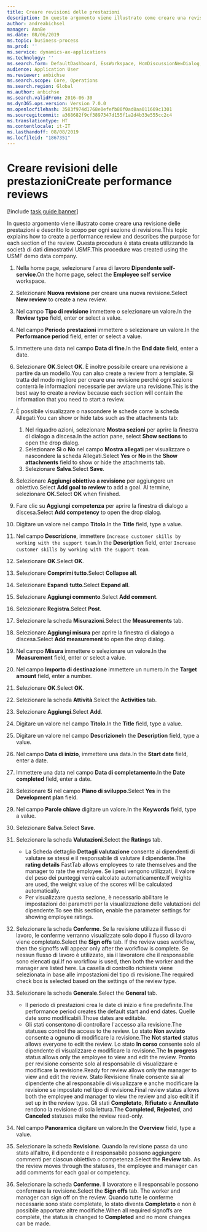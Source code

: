 ```yaml
---
title: Creare revisioni delle prestazioni
description: In questo argomento viene illustrato come creare una revisione delle prestazioni e descritto lo scopo per ogni sezione di revisione.
author: andreabichsel
manager: AnnBe
ms.date: 08/06/2019
ms.topic: business-process
ms.prod: ''
ms.service: dynamics-ax-applications
ms.technology: ''
ms.search.form: DefaultDashboard, EssWorkspace, HcmDiscussionNewDialog, HcmDiscussion, HcmDiscussionChangeSettings, HcmDiscussionAddGoalDialog, HcmTopicCreate, HcmMeasurementDetailDialog, HcmPerfJournalAdd
audience: Application User
ms.reviewer: anbichse
ms.search.scope: Core, Operations
ms.search.region: Global
ms.author: anbichse
ms.search.validFrom: 2016-06-30
ms.dyn365.ops.version: Version 7.0.0
ms.openlocfilehash: 3583f974d1768e0efefb80f0ad8aa011669c1301
ms.sourcegitcommit: a368682f9cf3897347d155f1a2d4b33e555cc2c4
ms.translationtype: HT
ms.contentlocale: it-IT
ms.lasthandoff: 08/08/2019
ms.locfileid: "1867351"
---
```

# <a name="create-performance-reviews"></a><span data-ttu-id="0111b-103">Creare revisioni delle prestazioni</span><span class="sxs-lookup"><span data-stu-id="0111b-103">Create performance reviews</span></span>

[!include [task guide banner](../../includes/task-guide-banner.md)]

<span data-ttu-id="0111b-104">In questo argomento viene illustrato come creare una revisione delle prestazioni e descritto lo scopo per ogni sezione di revisione.</span><span class="sxs-lookup"><span data-stu-id="0111b-104">This topic explains how to create a performance review and describes the purpose for each section of the review.</span></span> <span data-ttu-id="0111b-105">Questa procedura è stata creata utilizzando la società di dati dimostrativi USMF.</span><span class="sxs-lookup"><span data-stu-id="0111b-105">This procedure was created using the USMF demo data company.</span></span>

1. <span data-ttu-id="0111b-106">Nella home page, selezionare l'area di lavoro **Dipendente self-service**.</span><span class="sxs-lookup"><span data-stu-id="0111b-106">On the home page, select the **Employee self service** workspace.</span></span>
2. <span data-ttu-id="0111b-107">Selezionare **Nuova revisione** per creare una nuova revisione.</span><span class="sxs-lookup"><span data-stu-id="0111b-107">Select **New review** to create a new review.</span></span>
3. <span data-ttu-id="0111b-108">Nel campo **Tipo di revisione** immettere o selezionare un valore.</span><span class="sxs-lookup"><span data-stu-id="0111b-108">In the **Review type** field, enter or select a value.</span></span>
4. <span data-ttu-id="0111b-109">Nel campo **Periodo prestazioni** immettere o selezionare un valore.</span><span class="sxs-lookup"><span data-stu-id="0111b-109">In the **Performance period** field, enter or select a value.</span></span>
5. <span data-ttu-id="0111b-110">Immettere una data nel campo **Data di fine**.</span><span class="sxs-lookup"><span data-stu-id="0111b-110">In the **End date** field, enter a date.</span></span>
6. <span data-ttu-id="0111b-111">Selezionare **OK**.</span><span class="sxs-lookup"><span data-stu-id="0111b-111">Select **OK**.</span></span> <span data-ttu-id="0111b-112">È inoltre possibile creare una revisione a partire da un modello.</span><span class="sxs-lookup"><span data-stu-id="0111b-112">You can also create a review from a template.</span></span> <span data-ttu-id="0111b-113">Si tratta del modo migliore per creare una revisione perché ogni sezione conterrà le informazioni necessarie per avviare una revisione.</span><span class="sxs-lookup"><span data-stu-id="0111b-113">This is the best way to create a review because each section will contain the information that you need to start a review.</span></span>  
7. <span data-ttu-id="0111b-114">È possibile visualizzare o nascondere le schede come la scheda Allegati:</span><span class="sxs-lookup"><span data-stu-id="0111b-114">You can show or hide tabs such as the attachments tab:</span></span>

    1. <span data-ttu-id="0111b-115">Nel riquadro azioni, selezionare **Mostra sezioni** per aprire la finestra di dialogo a discesa.</span><span class="sxs-lookup"><span data-stu-id="0111b-115">In the action pane, select **Show sections** to open the drop dialog.</span></span>
    1. <span data-ttu-id="0111b-116">Selezionare **Sì** o **No** nel campo **Mostra allegati** per visualizzare o nascondere la scheda Allegati.</span><span class="sxs-lookup"><span data-stu-id="0111b-116">Select **Yes** or **No** in the **Show attachments** field to show or hide the attachments tab.</span></span>
    1. <span data-ttu-id="0111b-117">Selezionare **Salva**.</span><span class="sxs-lookup"><span data-stu-id="0111b-117">Select **Save**.</span></span>

8. <span data-ttu-id="0111b-118">Selezionare **Aggiungi obiettivo a revisione** per aggiungere un obiettivo.</span><span class="sxs-lookup"><span data-stu-id="0111b-118">Select **Add goal to review** to add a goal.</span></span> <span data-ttu-id="0111b-119">Al termine, selezionare **OK**.</span><span class="sxs-lookup"><span data-stu-id="0111b-119">Select **OK** when finished.</span></span>
9. <span data-ttu-id="0111b-120">Fare clic su **Aggiungi competenza** per aprire la finestra di dialogo a discesa.</span><span class="sxs-lookup"><span data-stu-id="0111b-120">Select **Add competency** to open the drop dialog.</span></span>
10. <span data-ttu-id="0111b-121">Digitare un valore nel campo **Titolo**.</span><span class="sxs-lookup"><span data-stu-id="0111b-121">In the **Title** field, type a value.</span></span>
11. <span data-ttu-id="0111b-122">Nel campo **Descrizione**, immettere `Increase customer skills by working with the support team`.</span><span class="sxs-lookup"><span data-stu-id="0111b-122">In the **Description** field, enter `Increase customer skills by working with the support team`.</span></span>
12. <span data-ttu-id="0111b-123">Selezionare **OK**.</span><span class="sxs-lookup"><span data-stu-id="0111b-123">Select **OK**.</span></span>
13. <span data-ttu-id="0111b-124">Selezionare **Comprimi tutto**.</span><span class="sxs-lookup"><span data-stu-id="0111b-124">Select **Collapse all**.</span></span>
14. <span data-ttu-id="0111b-125">Selezionare **Espandi tutto**.</span><span class="sxs-lookup"><span data-stu-id="0111b-125">Select **Expand all**.</span></span>
15. <span data-ttu-id="0111b-126">Selezionare **Aggiungi commento**.</span><span class="sxs-lookup"><span data-stu-id="0111b-126">Select **Add comment**.</span></span>
16. <span data-ttu-id="0111b-127">Selezionare **Registra**.</span><span class="sxs-lookup"><span data-stu-id="0111b-127">Select **Post**.</span></span>
17. <span data-ttu-id="0111b-128">Selezionare la scheda **Misurazioni**.</span><span class="sxs-lookup"><span data-stu-id="0111b-128">Select the **Measurements** tab.</span></span>
18. <span data-ttu-id="0111b-129">Selezionare **Aggiungi misura** per aprire la finestra di dialogo a discesa.</span><span class="sxs-lookup"><span data-stu-id="0111b-129">Select **Add measurement** to open the drop dialog.</span></span>
19. <span data-ttu-id="0111b-130">Nel campo **Misura** immettere o selezionare un valore.</span><span class="sxs-lookup"><span data-stu-id="0111b-130">In the **Measurement** field, enter or select a value.</span></span>
26. <span data-ttu-id="0111b-131">Nel campo **Importo di destinazione** immettere un numero.</span><span class="sxs-lookup"><span data-stu-id="0111b-131">In the **Target amount** field, enter a number.</span></span>
20. <span data-ttu-id="0111b-132">Selezionare **OK**.</span><span class="sxs-lookup"><span data-stu-id="0111b-132">Select **OK**.</span></span>
21. <span data-ttu-id="0111b-133">Selezionare la scheda **Attività**.</span><span class="sxs-lookup"><span data-stu-id="0111b-133">Select the **Activities** tab.</span></span>
22. <span data-ttu-id="0111b-134">Selezionare **Aggiungi**.</span><span class="sxs-lookup"><span data-stu-id="0111b-134">Select **Add**.</span></span>
23. <span data-ttu-id="0111b-135">Digitare un valore nel campo **Titolo**.</span><span class="sxs-lookup"><span data-stu-id="0111b-135">In the **Title** field, type a value.</span></span>
24. <span data-ttu-id="0111b-136">Digitare un valore nel campo **Descrizione**</span><span class="sxs-lookup"><span data-stu-id="0111b-136">In the **Description** field, type a value.</span></span>
25. <span data-ttu-id="0111b-137">Nel campo **Data di inizio**, immettere una data.</span><span class="sxs-lookup"><span data-stu-id="0111b-137">In the **Start date** field, enter a date.</span></span>
26. <span data-ttu-id="0111b-138">Immettere una data nel campo **Data di completamento**.</span><span class="sxs-lookup"><span data-stu-id="0111b-138">In the **Date completed** field, enter a date.</span></span>
27. <span data-ttu-id="0111b-139">Selezionare **Sì** nel campo **Piano di sviluppo**.</span><span class="sxs-lookup"><span data-stu-id="0111b-139">Select **Yes** in the **Development plan** field.</span></span>
28. <span data-ttu-id="0111b-140">Nel campo **Parole chiave** digitare un valore.</span><span class="sxs-lookup"><span data-stu-id="0111b-140">In the **Keywords** field, type a value.</span></span>
29. <span data-ttu-id="0111b-141">Selezionare **Salva**.</span><span class="sxs-lookup"><span data-stu-id="0111b-141">Select **Save**.</span></span>
30. <span data-ttu-id="0111b-142">Selezionare la scheda **Valutazioni**.</span><span class="sxs-lookup"><span data-stu-id="0111b-142">Select the **Ratings** tab.</span></span>  

    - <span data-ttu-id="0111b-143">La Scheda dettaglio **Dettagli valutazione** consente ai dipendenti di valutare se stessi e il responsabile di valutare il dipendente.</span><span class="sxs-lookup"><span data-stu-id="0111b-143">The **rating details** FastTab allows employees to rate themselves and the manager to rate the employee.</span></span> <span data-ttu-id="0111b-144">Se i pesi vengono utilizzati, il valore del peso dei punteggi verrà calcolato automaticamente.</span><span class="sxs-lookup"><span data-stu-id="0111b-144">If weights are used, the weight value of the scores will be calculated automatically.</span></span>  
    - <span data-ttu-id="0111b-145">Per visualizzare questa sezione, è necessario abilitare le impostazioni dei parametri per la visualizzazione delle valutazioni del dipendente.</span><span class="sxs-lookup"><span data-stu-id="0111b-145">To see this section, enable the parameter settings for showing employee ratings.</span></span>  

31. <span data-ttu-id="0111b-146">Selezionare la scheda **Conferme**. Se la revisione utilizza il flusso di lavoro, le conferme verranno visualizzate solo dopo il flusso di lavoro viene completato.</span><span class="sxs-lookup"><span data-stu-id="0111b-146">Select the **Sign offs** tab. If the review uses workflow, then the signoffs will appear only after the workflow is complete.</span></span> <span data-ttu-id="0111b-147">Se nessun flusso di lavoro è utilizzato, sia il lavoratore che il responsabile sono elencati qui.</span><span class="sxs-lookup"><span data-stu-id="0111b-147">If no workflow is used, then both the worker and the manager are listed here.</span></span> <span data-ttu-id="0111b-148">La casella di controllo richiesta viene selezionata in base alle impostazioni del tipo di revisione.</span><span class="sxs-lookup"><span data-stu-id="0111b-148">The required check box is selected based on the settings of the review type.</span></span>  
32. <span data-ttu-id="0111b-149">Selezionare la scheda **Generale**.</span><span class="sxs-lookup"><span data-stu-id="0111b-149">Select the **General** tab.</span></span>

    - <span data-ttu-id="0111b-150">Il periodo di prestazioni crea le date di inizio e fine predefinite.</span><span class="sxs-lookup"><span data-stu-id="0111b-150">The performance period creates the default start and end dates.</span></span> <span data-ttu-id="0111b-151">Quelle date sono modificabili.</span><span class="sxs-lookup"><span data-stu-id="0111b-151">Those dates are editable.</span></span>  
    - <span data-ttu-id="0111b-152">Gli stati consentono di controllare l'accesso alla revisione.</span><span class="sxs-lookup"><span data-stu-id="0111b-152">The statuses control the access to the review.</span></span> <span data-ttu-id="0111b-153">Lo stato **Non avviato** consente a ognuno di modificare la revisione.</span><span class="sxs-lookup"><span data-stu-id="0111b-153">The **Not started** status allows everyone to edit the review.</span></span> <span data-ttu-id="0111b-154">Lo stato **In corso** consente solo al dipendente di visualizzare e modificare la revisione.</span><span class="sxs-lookup"><span data-stu-id="0111b-154">The **In progress** status allows only the employee to view and edit the review.</span></span> <span data-ttu-id="0111b-155">Pronto per revisione consente solo al responsabile di visualizzare e modificare la revisione.</span><span class="sxs-lookup"><span data-stu-id="0111b-155">Ready for review allows only the manager to view and edit the review.</span></span> <span data-ttu-id="0111b-156">Stato Revisione finale consente sia al dipendente che al responsabile di visualizzare e anche modificare la revisione se impostato nel tipo di revisione.</span><span class="sxs-lookup"><span data-stu-id="0111b-156">Final review status allows both the employee and manager to view the review and also edit it if set up in the review type.</span></span> <span data-ttu-id="0111b-157">Gli stati **Completato**, **Rifiutato** e **Annullato** rendono la revisione di sola lettura.</span><span class="sxs-lookup"><span data-stu-id="0111b-157">The **Completed**, **Rejected**, and **Canceled** statuses make the review read-only.</span></span>  

33. <span data-ttu-id="0111b-158">Nel campo **Panoramica** digitare un valore.</span><span class="sxs-lookup"><span data-stu-id="0111b-158">In the **Overview** field, type a value.</span></span>
34. <span data-ttu-id="0111b-159">Selezionare la scheda **Revisione**. Quando la revisione passa da uno stato all'altro, il dipendente e il responsabile possono aggiungere commenti per ciascun obiettivo o competenza.</span><span class="sxs-lookup"><span data-stu-id="0111b-159">Select the **Review** tab. As the review moves through the statuses, the employee and manager can add comments for each goal or competency.</span></span>  
35. <span data-ttu-id="0111b-160">Selezionare la scheda **Conferme**. Il lavoratore e il responsabile possono confermare la revisione.</span><span class="sxs-lookup"><span data-stu-id="0111b-160">Select the **Sign offs** tab. The worker and manager can sign off on the review.</span></span> <span data-ttu-id="0111b-161">Quando tutte le conferme necessarie sono state completate, lo stato diventa **Completato** e non è possibile apportare altre modifiche.</span><span class="sxs-lookup"><span data-stu-id="0111b-161">When all required signoffs are complete, the status is changed to **Completed** and no more changes can be made.</span></span>  

